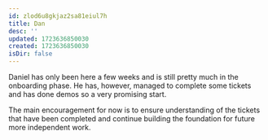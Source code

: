```yaml
---
id: zlod6u8gkjaz2sa81eiul7h
title: Dan
desc: ''
updated: 1723636850030
created: 1723636850030
isDir: false
---
```

Daniel has only been here a few weeks and is still pretty much in the onboarding phase. He has, however, managed to complete some tickets and has done demos so a very promising start.

  

The main encouragement for now is to ensure understanding of the tickets that have been completed and continue building the foundation for future more independent work.